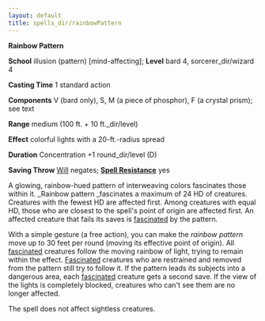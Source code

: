 ```yaml
---
layout: default
title: spells_dir/rainbowPattern
---
```

 **Rainbow Pattern**

**School** illusion (pattern) [mind-affecting]; **Level** bard 4, sorcerer_dir/wizard 4

**Casting Time** 1 standard action

**Components** V (bard only), S, M (a piece of phosphor), F (a crystal prism); see text

**Range** medium (100 ft. + 10 ft._dir/level)

**Effect** colorful lights with a 20-ft.-radius spread

**Duration** Concentration +1 round_dir/level (D)

**Saving Throw** [Will](../../combat#_will) negates; **[Spell Resistance](../../glossary#_spell-resistance)** yes

A glowing, rainbow-hued pattern of interweaving colors fascinates those within it. _Rainbow pattern _fascinates a maximum of 24 HD of creatures. Creatures with the fewest HD are affected first. Among creatures with equal HD, those who are closest to the spell's point of origin are affected first. An affected creature that fails its saves is [fascinated](../../glossary#_fascinated) by the pattern.

With a simple gesture (a free action), you can make the _rainbow pattern_ move up to 30 feet per round (moving its effective point of origin). All [fascinated](../../glossary#_fascinated) creatures follow the moving rainbow of light, trying to remain within the effect. [Fascinated](../../glossary#_fascinated) creatures who are restrained and removed from the pattern still try to follow it. If the pattern leads its subjects into a dangerous area, each [fascinated](../../glossary#_fascinated) creature gets a second save. If the view of the lights is completely blocked, creatures who can't see them are no longer affected.

The spell does not affect sightless creatures.

